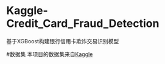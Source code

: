 # Kaggle-Credit_Card_Fraud_Detection

基于XGBoost构建银行信用卡欺诈交易识别模型

#数据集
本项目的数据集来自[Kaggle](https://www.kaggle.com/mlg-ulb/creditcardfraud/data)
